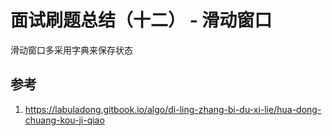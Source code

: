 # 面试刷题总结（十二） - 滑动窗口

<!--
ID: bfcabd27-2cdd-4fef-a454-3d2081d24ca7
Status: publish
Date: 2020-07-29T23:37:30
Modified: 2020-07-29T23:37:30
wp_id: 1690
-->

滑动窗口多采用字典来保存状态

## 参考

1. https://labuladong.gitbook.io/algo/di-ling-zhang-bi-du-xi-lie/hua-dong-chuang-kou-ji-qiao
